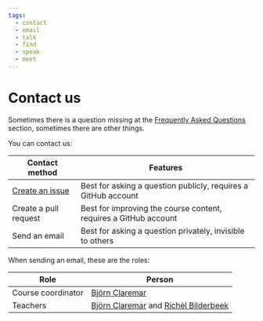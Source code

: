 ```yaml
---
tags:
  - contact
  - email
  - talk
  - find
  - speak
  - meet
---
```


# Contact us

Sometimes there is a question missing at
the [Frequently Asked Questions](faq/README.md) section,
sometimes there are other things.

You can contact us:

Contact method                                                                |Features
------------------------------------------------------------------------------|------------------------------------------------------------------------------
[Create an issue](https://github.com/UPPMAX/naiss_file_transfer_course/issues)|Best for asking a question publicly, requires a GitHub account
Create a pull request                                                         |Best for improving the course content, requires a GitHub account
Send an email                                                                 |Best for asking a question privately, invisible to others

When sending an email, these are the roles:

Role              |Person
------------------|------------------------------------
Course coordinator|[Björn Claremar](https://www.uu.se/en/contact-and-organisation/staff?query=N4-6)
Teachers          |[Björn Claremar](https://www.uu.se/en/contact-and-organisation/staff?query=N4-6) and [Richèl Bilderbeek](https://www.uu.se/en/contact-and-organisation/staff?query=N21-617)





